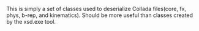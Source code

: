 This is simply a set of classes used to deserialize Collada files(core, fx, phys, b-rep, and kinematics). Should be more useful than classes created by the xsd.exe tool.